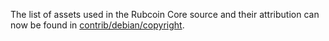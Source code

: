 The list of assets used in the Rubcoin Core source and their attribution can now be found in [contrib/debian/copyright](../contrib/debian/copyright).
